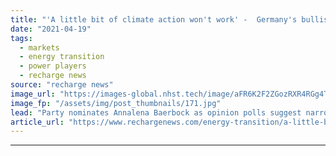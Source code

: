 ```yaml
---
title: "'A little bit of climate action won't work' -  Germany's bullish Greens name first ever candidate for Chancellor"
date: "2021-04-19"
tags: 
  - markets
  - energy transition
  - power players
  - recharge news
source: "recharge news"
image_url: "https://images-global.nhst.tech/image/aFR6K2F2ZGozRXR4RGg4TnMxc2Rsbk1kVFZLV0FCY09DQUhKM1pKVktRbz0=/nhst/binary/52a2bb47a57cc46e51c9f3d46abf5de0"
image_fp: "/assets/img/post_thumbnails/171.jpg"
lead: "Party nominates Annalena Baerbock as opinion polls suggest narrowing race with ruling conservatives from Angela Merkel's CDU/CSU"
article_url: "https://www.rechargenews.com/energy-transition/a-little-bit-of-climate-action-wont-work-germanys-bullish-greens-name-first-ever-candidate-for-chancellor/2-1-997599"
---
```


---
